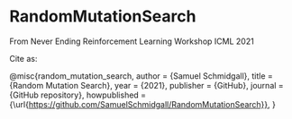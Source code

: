 # RandomMutationSearch
From Never Ending Reinforcement Learning Workshop ICML 2021

Cite as:

@misc{random_mutation_search,
  author = {Samuel Schmidgall},
  title = {Random Mutation Search},
  year = {2021},
  publisher = {GitHub},
  journal = {GitHub repository},
  howpublished = {\url{https://github.com/SamuelSchmidgall/RandomMutationSearch}},
}


